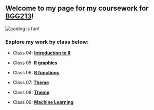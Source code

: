 ## Welcome to my page for my coursework for [BGG213](https://bioboot.github.io/bggn213_S19/)!

![coding is fun!](https://i.redd.it/3aea98bee4a11.jpg)

### Explore my work by class below:

- Class 04: [**Introduction to R**](https://github.com/macatbu/bggn213/blob/master/Class%204:%20R%20Basics/Class_4-_In_Class_Exercise.md)

- Class 05: [**R graphics**]()

- Class 06: [**R functions**]()

- Class 07: [**Theme**]()

- Class 08: [**Theme**]()

- Class 09: [**Machine Learning**](https://github.com/macatbu/bggn213/blob/master/class09/Class_09_Breast_Cancer_Activity.md)




